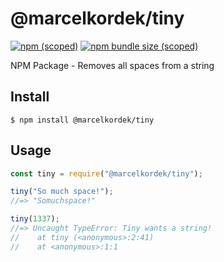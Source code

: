 # @marcelkordek/tiny

[![npm (scoped)](https://img.shields.io/npm/v/@marcelkordek/tiny)](https://www.npmjs.com/package/@marcelkordek/tiny) [![npm bundle size (scoped)](https://img.shields.io/bundlephobia/min/@marcelkordek/tiny)](https://github.com/marcelkordek/tiny)

NPM Package - Removes all spaces from a string

## Install

```
$ npm install @marcelkordek/tiny
```

## Usage

```js
const tiny = require("@marcelkordek/tiny");

tiny("So much space!");
//=> "Somuchspace!"

tiny(1337);
//=> Uncaught TypeError: Tiny wants a string!
//    at tiny (<anonymous>:2:41)
//    at <anonymous>:1:1
```